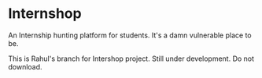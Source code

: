 # Internshop
An Internship hunting platform for students. It's a damn vulnerable place to be.

This is Rahul's branch for Intershop project. Still under development. Do not download.
